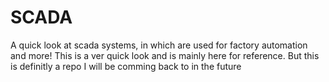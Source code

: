 # SCADA
A quick look at scada systems, in which are used for factory automation and more!
This is a ver quick look and is mainly here for reference. But this is definitly a repo I will be comming back to in the future
